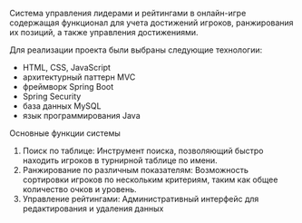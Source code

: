 Система управления лидерами и рейтингами в онлайн-игре содержащая функционал для учета достижений игроков, ранжирования их позиций, а также управления достижениями.

Для реализации проекта были выбраны следующие технологии:
- HTML, CSS, JavaScript
- архитектурный паттерн MVC
- фреймворк Spring Boot
- Spring Security
- база данных MySQL
- язык программирования Java

Основные функции системы
1.	Поиск по таблице:
  Инструмент поиска, позволяющий быстро находить игроков в турнирной таблице по имени.
2.	Ранжирование по различным показателям:
  Возможность сортировки игроков по нескольким критериям, таким как общее количество очков и уровень.
3.	Управление рейтингами:
  Административный интерфейс для редактирования и удаления данных
  
